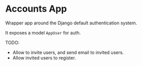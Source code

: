 # Accounts App

Wrapper app around the Django default authentication system.

It exposes a model `AppUser` for auth.

TODO:

- Allow to invite users, and send email to invited users.
- Allow invited users to register.
